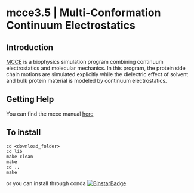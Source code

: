 # mcce3.5 | Multi-Conformation Continuum Electrostatics

Introduction
------------
[MCCE](https://sites.google.com/site/mccewiki/home) is a biophysics simulation program combining continuum electrostatics and molecular mechanics. In this program, the protein side chain motions are simulated explicitly while the dielectric effect of solvent and bulk protein material is modeled by continuum electrostatics.


Getting Help
------------
You can find the mcce manual [here](http://www.sci.ccny.cuny.edu/~jmao/mcce/manual.html)


To install
------------
```
cd <download_folder>
cd lib
make clean
make 
cd ..
make
```

or you can install through conda [![BinstarBadge](https://anaconda.org/salahsalah/mcce/badges/installer/conda.svg)](https://anaconda.org/SalahSalah/mcce)

